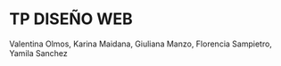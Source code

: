 # TP DISEÑO WEB
Valentina Olmos, Karina Maidana, Giuliana Manzo, Florencia Sampietro, Yamila Sanchez
